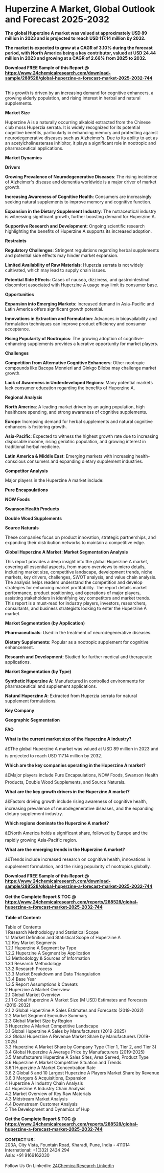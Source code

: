 <h1>Huperzine A Market, Global Outlook and Forecast 2025-2032</h1><p><strong>The global Huperzine A market was valued at approximately USD 89 million in 2023 and is projected to reach USD 117.14 million by 2032. </strong></p><p>
</p><p><strong>The market is expected to grow at a CAGR of 3.10% during the forecast period, with North America being a key contributor, valued at USD 24.44 million in 2023 and growing at a CAGR of 2.66% from 2025 to 2032.</strong></p><div><b>Download FREE Sample of this Report @ 
            <a href="https://www.24chemicalresearch.com/download-sample/288528/global-huperzine-a-forecast-market-2025-2032-744">
            https://www.24chemicalresearch.com/download-sample/288528/global-huperzine-a-forecast-market-2025-2032-744</a></b></div><br><p>
</p><p>This growth is driven by an increasing demand for cognitive enhancers, a growing elderly population, and rising interest in herbal and natural supplements.</p><p>
<strong>Market Size</strong></p><p>
</p><p>Huperzine A is a naturally occurring alkaloid extracted from the Chinese club moss Huperzia serrata. It is widely recognized for its potential cognitive benefits, particularly in enhancing memory and protecting against neurodegenerative diseases such as Alzheimer's. Due to its ability to act as an acetylcholinesterase inhibitor, it plays a significant role in nootropic and pharmaceutical applications.</p><p>
</p><p></p><p>
<strong>Market Dynamics</strong></p><p>
<strong>Drivers</strong></p><p>
</p><p><strong>Growing Prevalence of Neurodegenerative Diseases</strong>: The rising incidence of Alzheimer's disease and dementia worldwide is a major driver of market growth.</p><p><strong>Increasing Awareness of Cognitive Health</strong>: Consumers are increasingly seeking natural supplements to improve memory and cognitive function.</p><p><strong>Expansion in the Dietary Supplement Industry</strong>: The nutraceutical industry is witnessing significant growth, further boosting demand for Huperzine A.</p><p><strong>Supportive Research and Development</strong>: Ongoing scientific research highlighting the benefits of Huperzine A supports its increased adoption.</p><p>
<strong>Restraints</strong></p><p>
</p><p><strong>Regulatory Challenges</strong>: Stringent regulations regarding herbal supplements and potential side effects may hinder market expansion.</p><p><strong>Limited Availability of Raw Materials</strong>: Huperzia serrata is not widely cultivated, which may lead to supply chain issues.</p><p><strong>Potential Side Effects</strong>: Cases of nausea, dizziness, and gastrointestinal discomfort associated with Huperzine A usage may limit its consumer base.</p><p>
<strong>Opportunities</strong></p><p>
</p><p><strong>Expansion into Emerging Markets</strong>: Increased demand in Asia-Pacific and Latin America offers significant growth potential.</p><p><strong>Innovations in Extraction and Formulation</strong>: Advances in bioavailability and formulation techniques can improve product efficiency and consumer acceptance.</p><p><strong>Rising Popularity of Nootropics</strong>: The growing adoption of cognitive-enhancing supplements provides a lucrative opportunity for market players.</p><p>
<strong>Challenges</strong></p><p>
</p><p><strong>Competition from Alternative Cognitive Enhancers</strong>: Other nootropic compounds like Bacopa Monnieri and Ginkgo Biloba may challenge market growth.</p><p><strong>Lack of Awareness in Underdeveloped Regions</strong>: Many potential markets lack consumer education regarding the benefits of Huperzine A.</p><p>
<strong>Regional Analysis</strong></p><p>
</p><p><strong>North America</strong>: A leading market driven by an aging population, high healthcare spending, and strong awareness of cognitive supplements.</p><p><strong>Europe</strong>: Increasing demand for herbal supplements and natural cognitive enhancers is fostering growth.</p><p><strong>Asia-Pacific</strong>: Expected to witness the highest growth rate due to increasing disposable income, rising geriatric population, and growing interest in traditional herbal medicine.</p><p><strong>Latin America &amp; Middle East</strong>: Emerging markets with increasing health-conscious consumers and expanding dietary supplement industries.</p><p>
<strong>Competitor Analysis</strong></p><p>
</p><p>Major players in the Huperzine A market include:</p><p>
</p><p><strong>Pure Encapsulations</strong></p><p><strong>NOW Foods</strong></p><p><strong>Swanson Health Products</strong></p><p><strong>Double Wood Supplements</strong></p><p><strong>Source Naturals</strong></p><p>
</p><p>These companies focus on product innovation, strategic partnerships, and expanding their distribution networks to maintain a competitive edge.</p><p>
<strong>Global Huperzine A Market: Market Segmentation Analysis</strong></p><p>
</p><p>This report provides a deep insight into the global Huperzine A market, covering all essential aspects, from macro overviews to micro details, including market size, competitive landscape, development trends, niche markets, key drivers, challenges, SWOT analysis, and value chain analysis. The analysis helps readers understand the competition and develop strategies for enhancing market profitability. The report details market performance, product positioning, and operations of major players, assisting stakeholders in identifying key competitors and market trends. This report is a must-read for industry players, investors, researchers, consultants, and business strategists looking to enter the Huperzine A market.</p><p>
<strong>Market Segmentation (by Application)</strong></p><p>
</p><p><strong>Pharmaceuticals</strong>: Used in the treatment of neurodegenerative diseases.</p><p><strong>Dietary Supplements</strong>: Popular as a nootropic supplement for cognitive enhancement.</p><p><strong>Research and Development</strong>: Studied for further medical and therapeutic applications.</p><p>
<strong>Market Segmentation (by Type)</strong></p><p>
</p><p><strong>Synthetic Huperzine A</strong>: Manufactured in controlled environments for pharmaceutical and supplement applications.</p><p><strong>Natural Huperzine A</strong>: Extracted from Huperzia serrata for natural supplement formulations.</p><p>
<strong>Key Company</strong></p><p>
</p><p>
<strong>Geographic Segmentation</strong></p><p>
</p><p>
<strong>FAQ </strong></p><p>
<strong>What is the current market size of the Huperzine A industry?</strong></p><p>
</p><p>â£The global Huperzine A market was valued at USD 89 million in 2023 and is projected to reach USD 117.14 million by 2032.</p><p>
<strong>Which are the key companies operating in the Huperzine A market?</strong></p><p>
</p><p>â£Major players include Pure Encapsulations, NOW Foods, Swanson Health Products, Double Wood Supplements, and Source Naturals.</p><p>
<strong>What are the key growth drivers in the Huperzine A market?</strong></p><p>
</p><p>â£Factors driving growth include rising awareness of cognitive health, increasing prevalence of neurodegenerative diseases, and the expanding dietary supplement industry.</p><p>
<strong>Which regions dominate the Huperzine A market?</strong></p><p>
</p><p>â£North America holds a significant share, followed by Europe and the rapidly growing Asia-Pacific region.</p><p>
<strong>What are the emerging trends in the Huperzine A market?</strong></p><p>
</p><p>â£Trends include increased research on cognitive health, innovations in supplement formulation, and the rising popularity of nootropics globally.</p><p>
</p><p></p><div><b>Download FREE Sample of this Report @ 
            <a href="https://www.24chemicalresearch.com/download-sample/288528/global-huperzine-a-forecast-market-2025-2032-744">
            https://www.24chemicalresearch.com/download-sample/288528/global-huperzine-a-forecast-market-2025-2032-744</a></b></div><br><div><b>Get the Complete Report & TOC @ 
            <a href="https://www.24chemicalresearch.com/reports/288528/global-huperzine-a-forecast-market-2025-2032-744">
            https://www.24chemicalresearch.com/reports/288528/global-huperzine-a-forecast-market-2025-2032-744</a></b></div><br>
            <b>Table of Content:</b><p>Table of Contents<br />
1 Research Methodology and Statistical Scope<br />
1.1 Market Definition and Statistical Scope of Huperzine A<br />
1.2 Key Market Segments<br />
1.2.1 Huperzine A Segment by Type<br />
1.2.2 Huperzine A Segment by Application<br />
1.3 Methodology & Sources of Information<br />
1.3.1 Research Methodology<br />
1.3.2 Research Process<br />
1.3.3 Market Breakdown and Data Triangulation<br />
1.3.4 Base Year<br />
1.3.5 Report Assumptions & Caveats<br />
2 Huperzine A Market Overview<br />
2.1 Global Market Overview<br />
2.1.1 Global Huperzine A Market Size (M USD) Estimates and Forecasts (2019-2032)<br />
2.1.2 Global Huperzine A Sales Estimates and Forecasts (2019-2032)<br />
2.2 Market Segment Executive Summary<br />
2.3 Global Market Size by Region<br />
3 Huperzine A Market Competitive Landscape<br />
3.1 Global Huperzine A Sales by Manufacturers (2019-2025)<br />
3.2 Global Huperzine A Revenue Market Share by Manufacturers (2019-2025)<br />
3.3 Huperzine A Market Share by Company Type (Tier 1, Tier 2, and Tier 3)<br />
3.4 Global Huperzine A Average Price by Manufacturers (2019-2025)<br />
3.5 Manufacturers Huperzine A Sales Sites, Area Served, Product Type<br />
3.6 Huperzine A Market Competitive Situation and Trends<br />
3.6.1 Huperzine A Market Concentration Rate<br />
3.6.2 Global 5 and 10 Largest Huperzine A Players Market Share by Revenue<br />
3.6.3 Mergers & Acquisitions, Expansion<br />
4 Huperzine A Industry Chain Analysis<br />
4.1 Huperzine A Industry Chain Analysis<br />
4.2 Market Overview of Key Raw Materials<br />
4.3 Midstream Market Analysis<br />
4.4 Downstream Customer Analysis<br />
5 The Development and Dynamics of Hup</p><div><b>Get the Complete Report & TOC @ 
            <a href="https://www.24chemicalresearch.com/reports/288528/global-huperzine-a-forecast-market-2025-2032-744">
            https://www.24chemicalresearch.com/reports/288528/global-huperzine-a-forecast-market-2025-2032-744</a></b></div><br><b>CONTACT US:</b><br>
            203A, City Vista, Fountain Road, Kharadi, Pune, India - 411014<br>
            International: +1(332) 2424 294<br>
            Asia: +91 9169162030 <br><br>
            Follow Us On LinkedIn: <a href="https://www.linkedin.com/company/24chemicalresearch/">24ChemicalResearch LinkedIn</a>